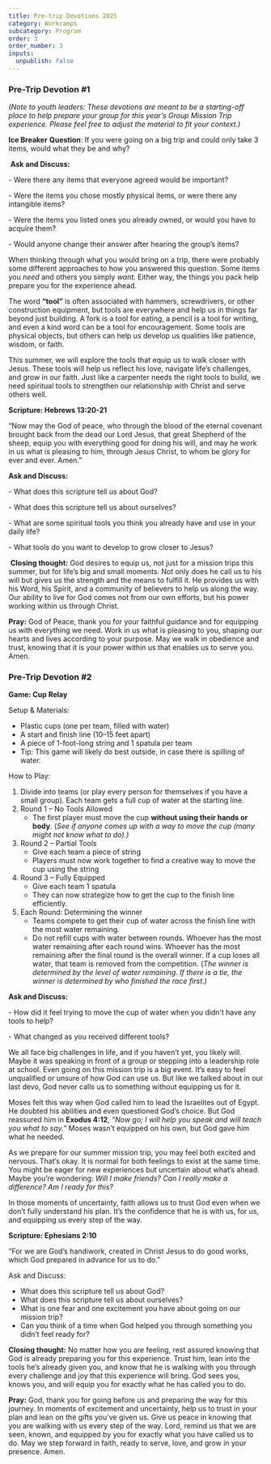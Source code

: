 ```yaml
---
title: Pre-trip Devotions 2025
category: Workcamps
subcategory: Program
order: 3
order_number: 3
inputs:
  unpublish: false
---
```

### Pre-Trip Devotion \#1

*(Note to youth leaders: These devotions are meant to be a starting-off place to help prepare your group for this year’s Group Mission Trip experience. Please feel free to adjust the material to fit your context.)*

**Ice Breaker** **Question**: If you were going on a big trip and could only take 3 items, would what they be and why?

&nbsp;**Ask and Discuss:**

\- Were there any items that everyone agreed would be important?

\- Were the items you chose mostly physical items, or were there any intangible items?

\- Were the items you listed ones you already owned, or would you have to acquire them?

\- Would anyone change their answer after hearing the group’s items?

When thinking through what you would bring on a trip, there were probably some different approaches to how you answered this question. Some items you *need* and others you simply *want.* Either way, the things you pack help prepare you for the experience ahead.

The word **“tool”** is often associated with hammers, screwdrivers, or other construction equipment, but tools are everywhere and help us in things far beyond just building. A fork is a tool for eating, a pencil is a tool for writing, and even a kind word can be a tool for encouragement. Some tools are physical objects, but others can help us develop us qualities like patience, wisdom, or faith.

This summer, we will explore the tools that equip us to walk closer with Jesus. These tools will help us reflect his love, navigate life’s challenges, and grow in our faith. Just like a carpenter needs the right tools to build, we need spiritual tools to strengthen our relationship with Christ and serve others well.

**Scripture: Hebrews 13:20-21**

“Now may the God of peace, who through the blood of the eternal covenant brought back from the dead our Lord Jesus, that great Shepherd of the sheep, equip you with everything good for doing his will, and may he work in us what is pleasing to him, through Jesus Christ, to whom be glory for ever and ever. Amen.”

**Ask and Discuss:**

\- What does this scripture tell us about God?

\- What does this scripture tell us about ourselves?

\- What are some spiritual tools you think you already have and use in your daily life?

\- What tools do you want to develop to grow closer to Jesus?

&nbsp;**Closing thought:** God desires to equip us, not just for a mission trips this summer, but for life’s big and small moments. Not only does he call us to his will but gives us the strength and the means to fulfill it. He provides us with his Word, his Spirit, and a community of believers to help us along the way. Our ability to live for God comes not from our own efforts, but his power working within us through Christ.

**Pray:** God of Peace, thank you for your faithful guidance and for equipping us with everything we need. Work in us what is pleasing to you, shaping our hearts and lives according to your purpose. May we walk in obedience and trust, knowing that it is your power within us that enables us to serve you. Amen.

### Pre-Trip Devotion \#2

**Game: Cup Relay**

Setup & Materials:

* Plastic cups (one per team, filled with water)
* A start and finish line (10–15 feet apart)
* A piece of 1-foot-long string and 1 spatula per team
* Tip: This game will likely do best outside, in case there is spilling of water.

How to Play:

1. Divide into teams (or play every person for themselves if you have a small group). Each team gets a full cup of water at the starting line.
2. Round 1 – No Tools Allowed
   * The first player must move the cup **without using their hands or body**. (*See if anyone comes up with a way to move the cup (many might not know what to do).)*
3. Round 2 – Partial Tools
   * Give each team a piece of string
   * Players must now work together to find a creative way to move the cup using the string
4. Round 3 – Fully Equipped
   * Give each team 1 spatula
   * They can now strategize how to get the cup to the finish line efficiently.
5. Each Round: Determining the winner
   * Teams compete to get their cup of water across the finish line with the most water remaining.
   * Do not refill cups with water between rounds. Whoever has the most water remaining after each round wins. Whoever has the most remaining after the final round is the overall winner. If a cup loses all water, that team is removed from the competition. (*The winner is determined by the level of water remaining. If there is a tie, the winner is determined by who finished the race first.)*

**Ask and Discuss:**

\- How did it feel trying to move the cup of water when you didn’t have any tools to help?

\- What changed as you received different tools?

We all face big challenges in life, and if you haven’t yet, you likely will. Maybe it was speaking in front of a group or stepping into a leadership role at school. Even going on this mission trip is a big event. It’s easy to feel unqualified or unsure of how God can use us. But like we talked about in our last devo, God never calls us to something without equipping us for it.

Moses felt this way when God called him to lead the Israelites out of Egypt. He doubted his abilities and even questioned God’s choice. But God reassured him in **Exodus 4:12**, *“Now go; I will help you speak and will teach you what to say.”* Moses wasn’t equipped on his own, but God gave him what he needed.

As we prepare for our summer mission trip, you may feel both excited and nervous. That’s okay. It is normal for both feelings to exist at the same time. You might be eager for new experiences but uncertain about what’s ahead. Maybe you’re wondering: *Will I make friends? Can I really make a difference? Am I ready for this?*

In those moments of uncertainty, faith allows us to trust God even when we don’t fully understand his plan. It’s the confidence that he is with us, for us, and equipping us every step of the way.

**Scripture: Ephesians 2:10**

“For we are God’s handiwork, created in Christ Jesus to do good works, which God prepared in advance for us to do.”

Ask and Discuss:

* What does this scripture tell us about God?
* What does this scripture tell us about ourselves?
* What is one fear and one excitement you have about going on our mission trip?
* Can you think of a time when God helped you through something you didn’t feel ready for?

**Closing thought:** No matter how you are feeling, rest assured knowing that God is already preparing you for this experience. Trust him, lean into the tools he’s already given you, and know that he is walking with you through every challenge and joy that this experience will bring. God sees you, knows you, and will equip you for exactly what he has called you to do.

**Pray:** God, thank you for going before us and preparing the way for this journey. In moments of excitement and uncertainty, help us to trust in your plan and lean on the gifts you’ve given us. Give us peace in knowing that you are walking with us every step of the way. Lord, remind us that we are seen, known, and equipped by you for exactly what you have called us to do. May we step forward in faith, ready to serve, love, and grow in your presence. Amen.

&nbsp;
